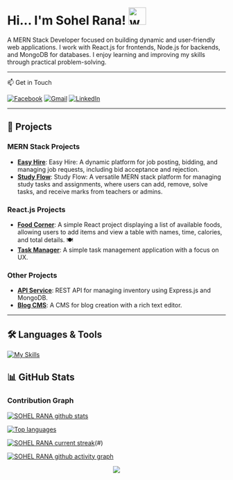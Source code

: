 # Hi... I'm Sohel Rana! <img src="https://user-images.githubusercontent.com/72663882/171687151-bb31c996-c9d2-49c8-b593-734946893b23.gif" alt="waving hand gif" aria-hidden="true" width="40" />

A MERN Stack Developer focused on building dynamic and user-friendly web applications. I work with React.js for frontends, Node.js for backends, and MongoDB for databases. I enjoy learning and improving my skills through practical problem-solving.

---

📫 Get in Touch

[![Facebook](https://img.icons8.com/color/48/facebook-circled--v1.png)](https://www.facebook.com/sha.dat.5036)
[![Gmail](https://img.icons8.com/color/48/gmail.png)](mailto:sohel152302@gmail.com)
[![LinkedIn](https://img.icons8.com/color/48/linkedin-circled.png)](https://www.linkedin.com/in/sohel-rana-93423a2ba/)


---

## 🌟 Projects

### MERN Stack Projects
- **[Easy Hire](https://easy-hire-e14d3.web.app/)**: Easy Hire: A dynamic platform for job posting, bidding, and managing job requests, including bid acceptance and rejection.
- **[Study Flow](https://stydy-flow.web.app/)**: Study Flow: A versatile MERN stack platform for managing study tasks and assignments, where users can add, remove, solve tasks, and receive marks from teachers or admins.
### React.js Projects
- **[Food Corner](https://present-jam.surge.sh/)**: A simple React project displaying a list of available foods, allowing users to add items and view a table with names, time, calories, and total details. 🍽️
- **[Task Manager](https://github.com/yourusername/task-manager)**: A simple task management application with a focus on UX.

### Other Projects
- **[API Service](https://github.com/yourusername/api-service)**: REST API for managing inventory using Express.js and MongoDB.
- **[Blog CMS](https://github.com/yourusername/blog-cms)**: A CMS for blog creation with a rich text editor.

---

## 🛠️ Languages & Tools

[![My Skills](https://skillicons.dev/icons?i=html,css,tailwind,js,react,vite,ts,expressjs,nodejs,mongodb,firebase,netlify,vercel,git,github,vscode,figma,stackoverflow&perline=13)](#)




## 📊 GitHub Stats


### Contribution Graph
[![SOHEL RANA github stats](https://bad-apple-github-readme.vercel.app/api?username=Sohelrana2815&show_icons=true&count_private=true&line_height=20&icon_color=00b3ff&theme=blue-green&title_color=00b3ff)](#)

[![Top languages](https://github-readme-mwendwa.vercel.app/api/top-langs/?username=Sohelrana2815&layout=compact&count_private=true&theme=blue-green&title_color=00b3ff)](#)

[![SOHEL RANA current streak](https://streak-stats.demolab.com/?user=Sohelrana2815&theme=hacker)](https://git.io/streak-stats)(#)

[![SOHEL RANA github activity graph](https://github-readme-activity-graph.vercel.app/graph?username=Sohelrana2815&theme=github-compact)](https://github.com/ashutosh00710/github-readme-activity-graph)
<p align="center">
     <img src="https://capsule-render.vercel.app/api?type=waving&color=gradient&height=100&section=footer"/>
</p>
